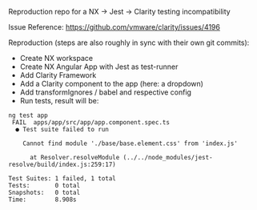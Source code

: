 Reproduction repo for a NX -> Jest -> Clarity testing incompatibility

Issue Reference: https://github.com/vmware/clarity/issues/4196

Reproduction (steps are also roughly in sync with their own git commits):

- Create NX workspace
- Create NX Angular App with Jest as test-runner
- Add Clarity Framework
- Add a Clarity component to the app (here: a dropdown)
- Add transformIgnores / babel and respective config
- Run tests, result will be:

```
ng test app
 FAIL  apps/app/src/app/app.component.spec.ts
  ● Test suite failed to run

    Cannot find module './base/base.element.css' from 'index.js'

      at Resolver.resolveModule (../../node_modules/jest-resolve/build/index.js:259:17)

Test Suites: 1 failed, 1 total
Tests:       0 total
Snapshots:   0 total
Time:        8.908s
```
